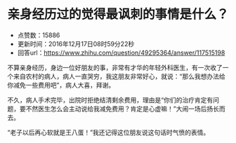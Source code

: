 # 亲身经历过的觉得最讽刺的事情是什么？
- 点赞数：15886
- 更新时间：2016年12月17日08时59分22秒
- 回答url：https://www.zhihu.com/question/49295364/answer/117515198
<body>
 <p data-pid="1BSvA3Pz">不算亲身经历，身边一位好朋友的事，非常有才华的年轻外科医生，有一次收了一个来自农村的病人，病人一直哭穷，我这朋友非常好心，就说：“那么我想办法给你减免一些费用吧”，病人大喜，拜谢。</p>
 <p data-pid="p69zWFn4">不久，病人手术完毕，出院时拒绝结清剩余费用，理由是“你们的治疗肯定有问题，要不然医生怎么会主动说给我减免费用？肯定是心虚嘛！”大闹一场后扬长而去。</p>
 <p data-pid="5KBNs-A8">“老子以后再心软就是王八蛋！”我还记得这位朋友说这句话时气愤的表情。</p>
</body>